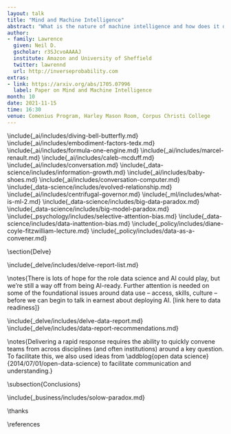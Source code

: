 ```yaml
---
layout: talk
title: "Mind and Machine Intelligence"
abstract: "What is the nature of machine intelligence and how does it differ from humans? In this talk we introduce embodiment factors. They represent the extent to which our intelligence is locked inside us. The locked in nature of our intelligence makes us fundamentally different from the machine intelligences we are creating around us. Having summarized these differences we consider the Three Ds of machine learning system design: a set of considerations to take into acount when building machine intelligences."
author:
- family: Lawrence
  given: Neil D.
  gscholar: r3SJcvoAAAAJ
  institute: Amazon and University of Sheffield
  twitter: lawrennd
  url: http://inverseprobability.com
extras:
- link: https://arxiv.org/abs/1705.07996
  label: Paper on Mind and Machine Intelligence
month: 10
date: 2021-11-15
time: 16:30
venue: Comenius Program, Harley Mason Room, Corpus Christi College
---
```


\include{_ai/includes/diving-bell-butterfly.md}
\include{_ai/includes/embodiment-factors-tedx.md}
\include{_ai/includes/formula-one-engine.md}
\include{_ai/includes/marcel-renault.md}
\include{_ai/includes/caleb-mcduff.md}
\include{_ai/includes/conversation.md}
\include{_data-science/includes/information-growth.md}
\include{_ai/includes/baby-shoes.md}
\include{_ai/includes/conversation-computer.md}
\include{_data-science/includes/evolved-relationship.md}
\include{_ai/includes/centrifugal-governor.md}
\include{_ml/includes/what-is-ml-2.md}
\include{_data-science/includes/big-data-paradox.md}
\include{_data-science/includes/big-model-paradox.md}
\include{_psychology/includes/selective-attention-bias.md}
\include{_data-science/includes/data-inattention-bias.md}
\include{_policy/includes/diane-coyle-fitzwilliam-lecture.md}
\include{_policy/includes/data-as-a-convener.md}

\section{Delve}

\include{_delve/includes/delve-report-list.md}

\notes{There is lots of hope for the role data science and AI could play, but we’re still a way off from being AI-ready. Further attention is needed on some of the foundational issues around data use – access, skills, culture – before we can begin to talk in earnest about deploying AI. [link here to data readiness]}

\include{_delve/includes/delve-data-report.md}
\include{_delve/includes/data-report-recommendations.md}

\notes{Delivering a rapid response requires the ability to quickly convene teams from across disciplines (and often institutions) around a key question. To facilitate this, we also used ideas from \addblog{open data science}{2014/07/01/open-data-science} to facilitate communication and understanding.}

\subsection{Conclusions}

\include{_business/includes/solow-paradox.md}

\thanks

\references


